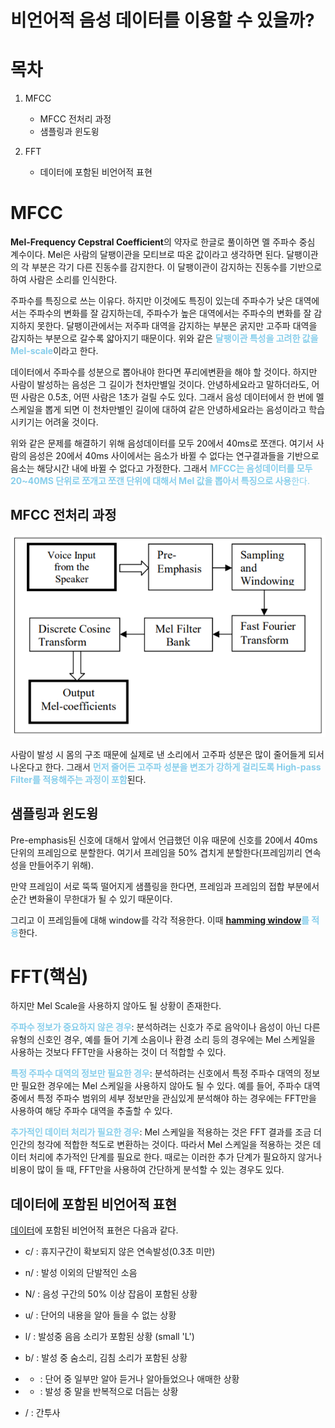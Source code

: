 # 비언어적 음성 데이터를 이용할 수 있을까?

# 목차

1. MFCC
   - MFCC 전처리 과정
   - 샘플링과 윈도윙

2. FFT
   - 데이터에 포함된 비언어적 표현

# MFCC

**Mel-Frequency Cepstral Coefficient**의 약자로 한글로 풀이하면 멜 주파수 중심 계수이다. Mel은 사람의 달팽이관을 모티브로 따온 값이라고 생각하면 된다. 달팽이관의 각 부분은 각기 다른 진동수를 감지한다. 이 달팽이관이 감지하는 진동수를 기반으로 하여 사람은 소리를 인식한다.

주파수를 특징으로 쓰는 이유다. 하지만 이것에도 특징이 있는데 주파수가 낮은 대역에서는 주파수의 변화를 잘 감지하는데, 주파수가 높은 대역에서는 주파수의 변화를 잘 감지하지 못한다. 달팽이관에서는 저주파 대역을 감지하는 부분은 굵지만 고주파 대역을 감지하는 부분으로 갈수록 얇아지기 때문이다. 위와 같은 <span style="color:skyblue">**달팽이관 특성을 고려한 값을 Mel-scale**</span>이라고 한다.

데이터에서 주파수를 성분으로 뽑아내야 한다면 푸리에변환을 해야 할 것이다. 하지만 사람이 발성하는 음성은 그 길이가 천차만별일 것이다. 안녕하세요라고 말하더라도, 어떤 사람은 0.5초, 어떤 사람은 1초가 걸릴 수도 있다. 그래서 음성 데이터에서 한 번에 멜 스케일을 뽑게 되면 이 천차만별인 길이에 대하여 같은 안녕하세요라는 음성이라고 학습시키기는 어려울 것이다.

위와 같은 문제를 해결하기 위해 음성데이터를 모두 20에서 40ms로 쪼갠다. 여기서 사람의 음성은 20에서 40ms 사이에서는 음소가 바뀔 수 없다는 연구결과들을 기반으로 음소는 해당시간 내에 바뀔 수 없다고 가정한다. 그래서 <span style="color:skyblue">**MFCC는 음성데이터를 모두 20~40MS 단위로 쪼개고 쪼갠 단위에 대해서 Mel 값을 뽑아서 특징으로 사용**<span>한다.

## MFCC 전처리 과정

![Example instance](https://github.com/bloodmage1/Multimodal_paper/blob/main/mfcc_preprocessing.png)

사람이 발성 시 몸의 구조 때문에 실제로 낸 소리에서 고주파 성분은 많이 줄어들게 되서 나온다고 한다. 그래서 <span style="color:skyblue">**먼저 줄어든 고주파 성분을 변조가 강하게 걸리도록 High-pass Filter를 적용해주는 과정이 포함**</span>된다.

## 샘플링과 윈도윙

Pre-emphasis된 신호에 대해서 앞에서 언급했던 이유 때문에 신호를 20에서 40ms 단위의 프레임으로 분할한다. 여기서 프레임을 50% 겹치게 분할한다(프레임끼리 연속성을 만들어주기 위해).

만약 프레임이 서로 뚝뚝 떨어지게 샘플링을 한다면, 프레임과 프레임의 접합 부분에서 순간 변화율이 무한대가 될 수 있기 때문이다.

그리고 이 프레임들에 대해 window를 각각 적용한다. 이때 <span style="color:skyblue">**[hamming window](https://velog.io/@workhard/hanning-window%EB%9E%80)를 적용**</span>한다.

# FFT(핵심)

하지만 Mel Scale을 사용하지 않아도 될 상황이 존재한다.

<span style="color:skyblue">**주파수 정보가 중요하지 않은 경우**</span>: 분석하려는 신호가 주로 음악이나 음성이 아닌 다른 유형의 신호인 경우, 예를 들어 기계 소음이나 환경 소리 등의 경우에는 Mel 스케일을 사용하는 것보다 FFT만을 사용하는 것이 더 적합할 수 있다.

<span style="color:skyblue">**특정 주파수 대역의 정보만 필요한 경우**</span>: 분석하려는 신호에서 특정 주파수 대역의 정보만 필요한 경우에는 Mel 스케일을 사용하지 않아도 될 수 있다. 예를 들어, 주파수 대역 중에서 특정 주파수 범위의 세부 정보만을 관심있게 분석해야 하는 경우에는 FFT만을 사용하여 해당 주파수 대역을 추출할 수 있다.

<span style="color:skyblue">**추가적인 데이터 처리가 필요한 경우**</span>: Mel 스케일을 적용하는 것은 FFT 결과를 조금 더 인간의 청각에 적합한 척도로 변환하는 것이다. 따라서 Mel 스케일을 적용하는 것은 데이터 처리에 추가적인 단계를 필요로 한다. 때로는 이러한 추가 단계가 필요하지 않거나 비용이 많이 들 때, FFT만을 사용하여 간단하게 분석할 수 있는 경우도 있다.

## 데이터에 포함된 비언어적 표현

[데이터](https://nanum.etri.re.kr/share/kjnoh/KEMDy19?lang=ko_KR)에 포함된 비언어적 표현은 다음과 같다.

- c/ : 휴지구간이 확보되지 않은 연속발성(0.3초 미만) 

- n/ : 발성 이외의 단발적인 소음 

- N/ : 음성 구간의 50% 이상 잡음이 포함된 상황 

- u/ : 단어의 내용을 알아 들을 수 없는 상황

-  l/ : 발성중 음음 소리가 포함된 상황 (small 'L')

- b/ : 발성 중 숨소리, 김침 소리가 포함된 상황

- * : 단어 중 일부만 알아 듣거나 알아들었으나 애매한 상황

- + : 발성 중 말을 반복적으로 더듬는 상황

- / : 간투사